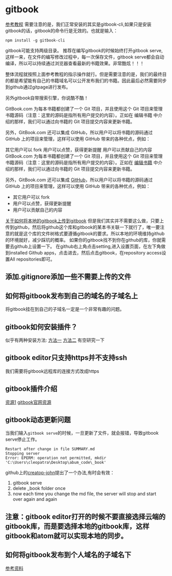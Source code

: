 <!-- toc -->
# gitbook
[参考教程](http://www.chengweiyang.cn/gitbook/basic-usage/README.html)
需要注意的是，我们正常安装的其实是gitbook-cli,如果只是安装gitbook的话，gitbook的命令行是无效的。也就是输入：
```
npm install -g gitbook-cli
```
gitbook可能支持两级目录。
推荐在编写gitbook的时候始终打开gitbook serve,这样一来，在文件的编写修改过程中，每一次保存文件，gitbook serve都会自动编译，所以可以持续通过浏览器查看最新的书籍效果。非常酷炫！！！

整体流程就按照上面参考教程的指示操作就行。但是需要注意的是，我们的最终目的都是希望能有自己的书籍域名可以公开发布我们的书籍。因此最后必然需要同步到github通过gitpage进行发布。

另外gitbook自带搜索引擎，你说酷不酷！

GitBook.com 为每本书籍都创建了一个 Git 项目，并且使用这个 Git 项目来管理书籍源码（注意：这里的源码是指所有用户提交的内容）。正如在 编辑书籍 中介绍的那样，我们可以通过向书籍的 Git 项目提交内容来更新书籍。

另外，GitBook.com 还可以集成 GitHub，所以用户可以将书籍的源码通过 GitHub 上的项目来管理，这样可以使用 GitHub 带来的各种优点，例如：

其它用户可以 fork
用户可以点赞，获得更新提醒
用户可以贡献自己的内容GitBook.com 为每本书籍都创建了一个 Git 项目，并且使用这个 Git 项目来管理书籍源码（注意：这里的源码是指所有用户提交的内容）。正如在 [编辑书籍](http://www.chengweiyang.cn/edit.html) 中介绍的那样，我们可以通过向书籍的 Git 项目提交内容来更新书籍。

另外，GitBook.com 还可以集成 [GitHub](https://github.com/)，所以用户可以将书籍的源码通过 GitHub 上的项目来管理，这样可以使用 GitHub 带来的各种优点，例如：

*   其它用户可以 fork
*   用户可以点赞，获得更新提醒
*   用户可以贡献自己的内容



[关于如何将本地的gitbook上传到gitbook](https://help.gitbook.com/books/how-can-i-use-git.html)
但是我们其实并不需要这么做，只要上传到github，然后将github这个库和gitbook的某本书关联一下就行了，唯一要注意的就是这个库的文件树格式要遵循gitbook的要求。所以本地的环境维持github的环境就好，减少踩坑的概率。
如果你的gitbook找不到你在github的库，你就需要去github上设置一下。
在github右上角点击setting,进入设置页面，在左下角做到installed Github apps，点击进去，然后点击gitbook，在repository access设置All repositories即可。

## 添加.gitignore添加一些不需要上传的文件


## 如何将gitbook发布到自己的域名的子域名上
将gitbook挂在到自己的子域名一定是一个非常有趣的问题。

## gitbook如何安装插件？
似乎有两种安装方法:
[方法一](https://plugins.gitbook.com/plugin/search-pro)
[方法二](http://www.css88.com/archives/6622)
有空研究一下


## gitbook editor只支持https并不支持ssh
我们需要将gitbook远程库的连接方式改成https

## gitbook插件介绍
[资源1](http://zhaoda.net/2015/11/09/gitbook-plugins/)
[gitbook官网资源](https://plugins.gitbook.com/browse?page=1)

## gitbook动态更新问题
当我们输入`gitbook serve`的时候，一旦更新了文件，就会报错，导致gitbook serve停止工作。
```
Restart after change in file SUMMARY.md
Stopping server
Error: EPERM: operation not permitted, mkdir 'C:\Users\cleopatra\Desktop\abum_code\_book'
```
github上的[creatop-john](https://github.com/GitbookIO/gitbook/issues/1379)提出了一个办法,有时会有效：
1. gitbook serve
2. delete _book folder once
3. now each time you change the md file, the server will stop and start over again and again

## 注意：gitbook editor打开的时候不要直接选择云端的gitbook库，而是要选择本地的gitbook库，这样gitbook和atom就可以实现本地的同步。

## 如何将gitbook发布到个人域名的子域名下
[参考资料](https://yuzeshan.gitbooks.io/gitbook-studying/content/publish/gitpages.html)
